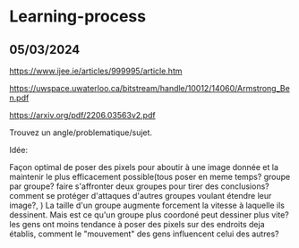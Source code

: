 # Learning-process

## 05/03/2024

https://www.ijee.ie/articles/999995/article.htm

https://uwspace.uwaterloo.ca/bitstream/handle/10012/14060/Armstrong_Ben.pdf

https://arxiv.org/pdf/2206.03563v2.pdf

Trouvez un angle/problematique/sujet.

Idée:

  Façon optimal de poser des pixels pour aboutir à une image donnée et la maintenir le plus efficacement possible(tous poser en meme temps? groupe par groupe? faire s'affronter deux groupes pour tirer des conclusions? comment se protéger d'attaques d'autres groupes voulant étendre leur image?, ) 
 La taille d'un groupe augmente forcement la vitesse à laquelle ils dessinent. Mais est ce qu'un groupe plus coordoné peut dessiner plus vite?
 les gens ont moins tendance à poser des pixels sur des endroits deja établis, comment le "mouvement" des gens influencent celui des autres?
 

 
